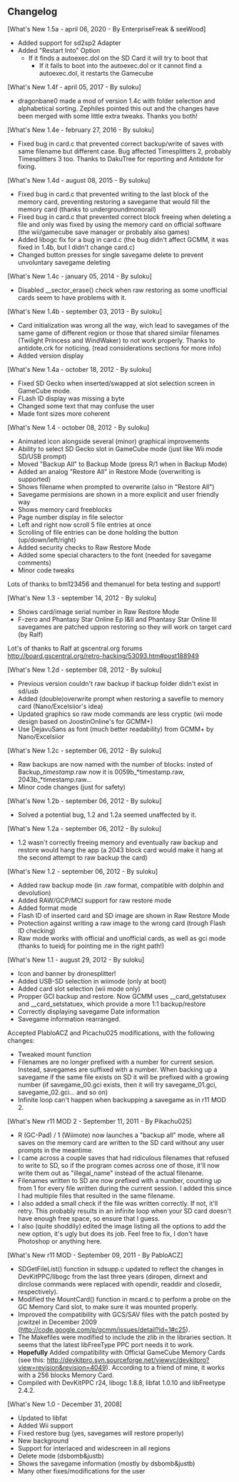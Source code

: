 ## Changelog

[What's New 1.5a - april 06, 2020 - By EnterpriseFreak & seeWood]
* Added support for sd2sp2 Adapter
* Added "Restart Into" Option
  - If it finds a autoexec.dol on the SD Card it will try to boot that
    - If it fails to boot into the autoexec.dol or it cannot find a autoexec.dol, it restarts the Gamecube
    
[What's New 1.4f - april 05, 2017 - By suloku]
* dragonbane0 made a mod of version 1.4c with folder selection and alphabetical sorting. Zephiles pointed this out and the changes have been merged with some little extra tweaks. Thanks you both!

[What's New 1.4e - february 27, 2016 - By suloku]
* Fixed bug in card.c that prevented correct backup/write of saves with same filename but different case. Bug affected Timesplitters 2, probably Timesplitters 3 too. Thanks to DakuTree for reporting and Antidote for fixing.

[What's New 1.4d - august 08, 2015 - By suloku]
* Fixed bug in card.c that prevented writing to the last block of the memory card, preventing restoring a savegame that would fill the memory card (thanks to undergroundmonorail)
* Fixed bug in card.c that prevented correct block freeing when deleting a file and only was fixed by using the memory card on official software (the wii/gamecube save manager or probably also games)
* Added libogc fix for a bug in card.c (the bug didn't affect GCMM, it was fixed in 1.4b, but I didn't change card.c)
* Changed button presses for single savegame delete to prevent unvoluntary savegame deleting

[What's New 1.4c - january 05, 2014 - By suloku]
* Disabled __sector_erase() check when raw restoring as some unofficial cards seem to have problems with it.

[What's New 1.4b - september 03, 2013 - By suloku]
* Card initialization was wrong all the way, wich lead to savegames of the same game of different region or those that shared similar filenames (Twilight Princess and WindWaker) to not work properly. Thanks to antidote.crk for noticing. (read considerations sections for more info)
* Added version display

[What's New 1.4a - october 18, 2012 - By suloku]
* Fixed SD Gecko when inserted/swapped at slot selection screen in GameCube mode.
* FLash ID display was missing a byte
* Changed some text that may confuse the user
* Made font sizes more coherent

[What's New 1.4 - october 08, 2012 - By suloku]
* Animated icon alongside several (minor) graphical improvements
* Ability to select SD Gecko slot in GameCube mode (just like Wii mode SD/USB prompt)
* Moved "Backup All" to Backup Mode (press R/1 when in Backup Mode)
* Added an analog "Restore All" in Restore Mode (overwriting is supported)
* Shows filename when prompted to overwrite (also in "Restore All")
* Savegame permisions are shown in a more explicit and user friendly way
* Shows memory card freeblocks
* Page number display in file selector
* Left and right now scroll 5 file entries at once
* Scrolling of file entries can be done holding the button (up/down/left/right)
* Added security checks to Raw Restore Mode
* Added some special characters to the font (needed for savegame comments)
* Minor code tweaks

Lots of thanks to bm123456 and themanuel for beta testing and support!

[What's New 1.3 - september 14, 2012 - By suloku]

* Shows card/image serial number in Raw Restore Mode
* F-zero and Phantasy Star Online Ep I&II and Phantasy Star Online III savegames
are patched uppon restoring so they will work on target card (by Ralf)

Lot's of thanks to Ralf at gscentral.org forums
http://board.gscentral.org/retro-hacking/53093.htm#post188949

[What's New 1.2d - september 08, 2012 - By suloku]

* Previous version couldn't raw backup if backup folder didn't exist in sd/usb
* Added (double)overwrite prompt when restoring a savefile to memory card (Nano/Excelsiior's idea)
* Updated graphics so raw mode commands are less cryptic (wii mode design based on JoostinOnline's for GCMM+)
* Use DejavuSans as font (much better readability) from GCMM+ by Nano/Excelsiior

[What's New 1.2c - september 06, 2012 - By suloku]

* Raw backups are now named with the number of blocks: insted of Backup_*timestamp*.raw now it is 0059b_*timestamp.raw, 2043b_*timestamp.raw...
* Minor code changes (just for safety)

[What's New 1.2b - september 06, 2012 - By suloku]

* Solved a potential bug, 1.2 and 1.2a seemed unaffected by it.

[What's New 1.2a - september 06, 2012 - By suloku]

* 1.2 wasn't correctly freeing memory and eventually raw backup and restore would hang the app (a 2043 block card would make it hang at the second attempt to raw backup the card)

[What's New 1.2 - september 06, 2012 - By suloku]

* Added raw backup mode (in .raw format, compatible with dolphin and devolution)
* Added RAW/GCP/MCI support for raw restore mode
* Added format mode
* Flash ID of inserted card and SD image are shown in Raw Restore Mode
* Protection against writing a raw image to the wrong card (trough Flash ID checking)
* Raw mode works with official and unofficial cards, as well as gci mode (thanks to tueidj for pointing me in the right path!)

[What's New 1.1 - august 29, 2012 - By suloku]

* Icon and banner by dronesplitter!
* Added USB-SD selection in wiimode (only at boot)
* Added card slot selection (wii mode only)
* Propper GCI backup and restore. Now GCMM uses __card_getstatusex and __card_setstatuex, which provide a more 1:1 backup/restore
* Correctly displaying savegame Date information
* Savegame information rearranged.

Accepted PlabloACZ and Picachu025 modifications, with the following changes:
* Tweaked mount function
* Filenames are no longer prefixed with a number for current sesion. Instead, savegames are suffixed with a number. When backing up a savegame if the same file exists on SD it will be prefixed with a growing number (if savegame_00.gci exists, then it will try savegame_01.gci, savegame_02.gci... and so on)
* Infinite loop can't happen when backupping a savegame as in r11 MOD 2.

[What's New r11 MOD 2 - September 11, 2011 - By Pikachu025]
* R (GC-Pad) / 1 (Wiimote) now launches a "backup all" mode, where all saves on the memory card are written to the SD card without any user prompts in the meantime.
* I came across a couple saves that had ridiculous filenames that refused to write to SD, so if the program comes across one of those, it'll now write them out as "illegal_name" instead of the actual filename.
* Filenames written to SD are now prefixed with a number, counting up from 1 for every file written during the current session. I added this since I had multiple files that resulted in the same filename.
* I also added a small check if the file was written correctly. If not, it'll retry. This probably results in an infinite loop when your SD card doesn't have enough free space, so ensure that I guess.
* I also (quite shoddily) edited the image listing all the options to add the new option, it's ugly but does its job. Feel free to fix, I don't have Photoshop or anything here.

[What's New r11 MOD - September 09, 2011 - By PabloACZ]
* SDGetFileList() function in sdsupp.c updated to reflect the changes in DevKitPPC/libogc from the last three years (diropen, dirnext and dirclose commands were replaced with opendir, readdir and closedir, respectively).
* Modified the MountCard() function in mcard.c to perform a probe on the GC Memory Card slot, to make sure it was mounted properly.
* Improved the compatibility with GCS/SAV files with the patch posted by jcwitzel in December 2009 (http://code.google.com/p/gcmm/issues/detail?id=1#c25).
* The Makefiles were modified to include the zlib in the libraries section. It seems that the latest libFreeType PPC port needs it to work.
* **Hopefully** Added compatibility with Official GameCube Memory Cards (see this: http://devkitpro.svn.sourceforge.net/viewvc/devkitpro?view=revision&revision=4049). According to a friend of mine, it works with a 256 blocks Memory Card.
* Compiled with DevKitPPC r24, libogc 1.8.8, libfat 1.0.10 and libFreetype 2.4.2.

[What's New 1.0 - December 31, 2008]
* Updated to libfat
* Added Wii support
* Fixed restore bug (yes, savegames will restore properly)
* New background
* Support for interlaced and widescreen in all regions
* Delete mode (dsbomb&justb)
* Shows the savegame information (mostly by dsbomb&justb)
* Many other fixes/modifications for the user
